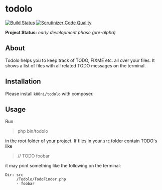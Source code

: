# todolo

[![Build Status](https://travis-ci.com/k00ni/todolo.svg?branch=master)](https://travis-ci.com/k00ni/todolo)
[![Scrutinizer Code Quality](https://scrutinizer-ci.com/g/k00ni/todolo/badges/quality-score.png?b=master)](https://scrutinizer-ci.com/g/k00ni/todolo/?branch=master)

**Project Status:** *early development phase (pre-alpha)*

## About

Todolo helps you to keep track of TODO, FIXME etc. all over your files.
It shows a list of files with all related TODO messages on the terminal.

## Installation

Please install `k00ni/todolo` with composer.

## Usage

Run

> php bin/todolo

in the root folder of your project. If files in your `src` folder contain TODO's like

> // TODO foobar

it may print something like the following on the terminal:

```
Dir: src
     /Todolo/TodoFinder.php
     - foobar
```
